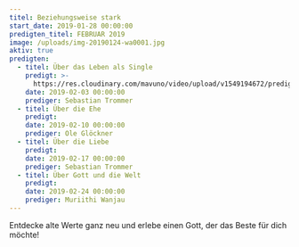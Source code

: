 ```yaml
---
titel: Beziehungsweise stark
start_date: 2019-01-28 00:00:00
predigten_titel: FEBRUAR 2019
image: /uploads/img-20190124-wa0001.jpg
aktiv: true
predigten:
  - titel: Über das Leben als Single
    predigt: >-
      https://res.cloudinary.com/mavuno/video/upload/v1549194672/predigten/Beziehungsweise%20stark/20190203_Predigt_Trommer_Beziehungsweise_stark_01.mp3
    date: 2019-02-03 00:00:00
    prediger: Sebastian Trommer
  - titel: Über die Ehe
    predigt:
    date: 2019-02-10 00:00:00
    prediger: Ole Glöckner
  - titel: Über die Liebe
    predigt:
    date: 2019-02-17 00:00:00
    prediger: Sebastian Trommer
  - titel: Über Gott und die Welt
    predigt:
    date: 2019-02-24 00:00:00
    prediger: Muriithi Wanjau
---
```


Entdecke alte Werte ganz neu und erlebe einen Gott, der das Beste für dich möchte!